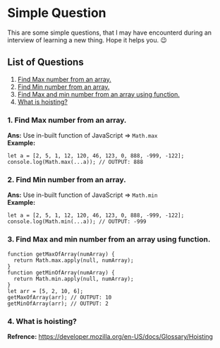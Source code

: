 # Simple Question
This are some simple questions, that I may have encounterd during an interview of learning a new thing. Hope it helps you. 😉

## List of Questions
1. [Find Max number from an array.](https://github.com/vishwasracharya/Learnings/blob/main/Javascript/Simple-Questions.md#1-find-max-number-from-an-array)
2. [Find Min number from an array.](https://github.com/vishwasracharya/Learnings/blob/main/Javascript/Simple-Questions.md#2-find-min-number-from-an-array)
3. [Find Max and min number from an array using function.](https://github.com/vishwasracharya/Learnings/blob/main/Javascript/Simple-Questions.md#3-find-max-and-min-number-from-an-array-using-function)
4. [What is hoisting?](https://github.com/vishwasracharya/Learnings/edit/main/Javascript/Simple-Questions.md#4-what-is-hoisting)

### 1. Find Max number from an array.
<strong>Ans:</strong> Use in-built function of JavaScript => `Math.max` <br>
<strong>Example:</strong> 
```
let a = [2, 5, 1, 12, 120, 46, 123, 0, 888, -999, -122];
console.log(Math.max(...a)); // OUTPUT: 888
```

### 2. Find Min number from an array.
<strong>Ans:</strong> Use in-built function of JavaScript => `Math.min` <br>
<strong>Example:</strong> 
```
let a = [2, 5, 1, 12, 120, 46, 123, 0, 888, -999, -122];
console.log(Math.min(...a)); // OUTPUT: -999
```

### 3. Find Max and min number from an array using function.
```
function getMaxOfArray(numArray) {
  return Math.max.apply(null, numArray);
}
function getMinOfArray(numArray) {
  return Math.min.apply(null, numArray);
}
let arr = [5, 2, 10, 6];
getMaxOfArray(arr); // OUTPUT: 10
getMinOfArray(arr); // OUTPUT: 2
```

### 4. What is hoisting?
<strong>Refrence:</strong> https://developer.mozilla.org/en-US/docs/Glossary/Hoisting
